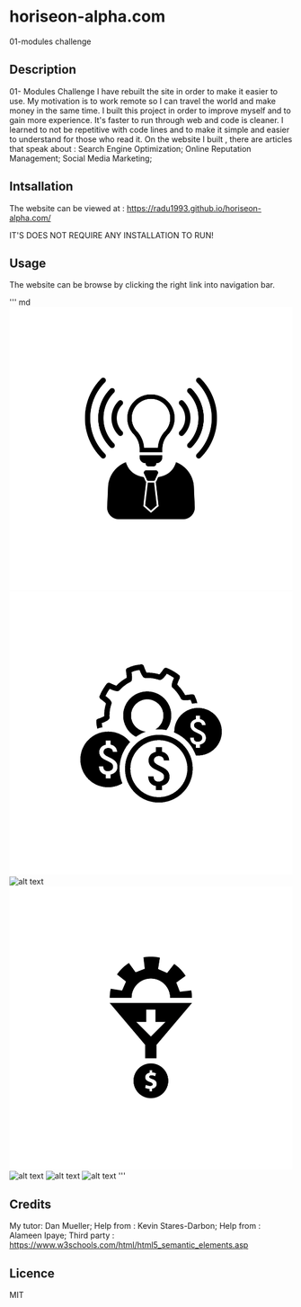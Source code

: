 # horiseon-alpha.com
 01-modules challenge

## Description 
01- Modules Challenge
I have rebuilt the site in order to make it easier to use.
My motivation is to work remote so I can travel the world and make money in the same time.
I built this project in order to improve myself and to gain more experience.
It's faster to run through web and code is cleaner.
I learned to not be repetitive with code lines and to make it simple and easier to understand for those who read it.
On the website I built , there are articles that speak about :
Search Engine Optimization;
Online Reputation Management;
Social Media Marketing;

## Intsallation
The website can be viewed at :
https://radu1993.github.io/horiseon-alpha.com/
 
 IT'S  DOES NOT REQUIRE ANY INSTALLATION TO RUN!

 ## Usage 
 The website can be browse  by clicking the right link into navigation bar.

 ''' md
 ![alt text](assets/images/brand-awareness.png)
 ![alt text](assets/images/cost-management.png)
 ![alt text](assets/images/digital-marketing-meeting.jpg)
 ![alt text](assets/images/lead-generation.png)
 ![alt text](assets/images/online-reputation-management.jpg)
 ![alt text](assets/images/search-engine-optimization.jpg)
 ![alt text](assets/images/social-media-marketing.jpg)
 '''
 ## Credits 
  My tutor: Dan Mueller;
  Help from : Kevin Stares-Darbon;
  Help from : Alameen Ipaye;
  Third party : 
  https://www.w3schools.com/html/html5_semantic_elements.asp

## Licence
 MIT